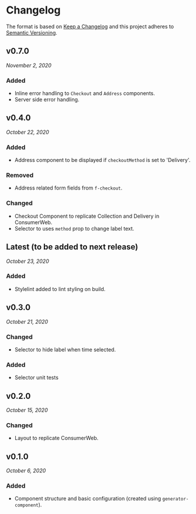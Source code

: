 # Changelog

The format is based on [Keep a Changelog](http://keepachangelog.com/en/1.0.0/)
and this project adheres to [Semantic Versioning](http://semver.org/spec/v2.0.0.html).

v0.7.0
------------------------------
*November 2, 2020*

### Added
- Inline error handling to `Checkout` and `Address` components.
- Server side error handling.


v0.4.0
------------------------------
*October 22, 2020*

### Added
- Address component to be displayed if `checkoutMethod` is set to 'Delivery'.

### Removed
- Address related form fields from `f-checkout`.

### Changed
- Checkout Component to replicate Collection and Delivery in ConsumerWeb.
- Selector to uses `method` prop to change label text.


Latest (to be added to next release)
------------------------------
*October 23, 2020*

### Added
- Stylelint added to lint styling on build.


v0.3.0
------------------------------
*October 21, 2020*

### Changed
- Selector to hide label when time selected.

### Added
- Selector unit tests


v0.2.0
------------------------------
*October 15, 2020*

### Changed
- Layout to replicate ConsumerWeb.


v0.1.0
------------------------------
*October 6, 2020*

### Added
- Component structure and basic configuration (created using `generator-component`).
